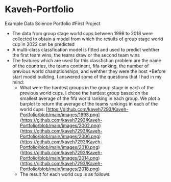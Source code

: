 # Kaveh-Portfolio
Example Data Science Portfolio
#First Project
* The data from group stage world cups between 1998 to 2018 were collected to obtain a model from which the results of group stage world cup in 2022 can be predicted
* A multi-class classfication model is fitted and used to predict wehther the first team wins, the teams draw or the second team wins
* The features which are used for this classfiction problem are the name of the countries, the teams continent, fifa ranking, the number of previous world champtionships, and wehther they were the host
*Before start model building, I answered some of the questions that I had in my mind:
  * What were the hardest groups in the group stage in each of the previous world cups. I chose the hardest group based on the smallest average of the fifa world    ranking in each group. We plot a barplot to return the average of the teams rankings in each of the world cups:
   [https://github.com/kaveh7293/Kaveh-Portfolio/blob/main/images/1998.png]
   (https://github.com/kaveh7293/Kaveh-Portfolio/blob/main/images/2002.png)
   (https://github.com/kaveh7293/Kaveh-Portfolio/blob/main/images/2006.png)
   (https://github.com/kaveh7293/Kaveh-Portfolio/blob/main/images/2010.png)
   (https://github.com/kaveh7293/Kaveh-Portfolio/blob/main/images/2014.png)
   (https://github.com/kaveh7293/Kaveh-Portfolio/blob/main/images/2018.png)
  * The result for each world cup is as follows:

